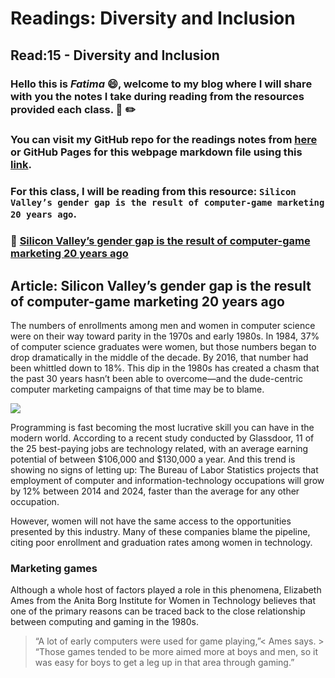 # Readings: Diversity and Inclusion
## Read:15 - Diversity and Inclusion

### Hello this is ***Fatima*** :smile:, welcome to my blog where I will share with you the notes I take during reading from the resources provided each class. :closed_book: :pencil2:
### You can visit my GitHub repo for the readings notes from [here](https://github.com/fati-ma/reading-notes-301) or GitHub Pages for this webpage markdown file using this [link](https://fati-ma.github.io/reading-notes-301/read-15 ).

### For this class, I will be reading from this resource: `Silicon Valley’s gender gap is the result of computer-game marketing 20 years ago`.

### :pushpin: [ Silicon Valley’s gender gap is the result of computer-game marketing 20 years ago](https://qz.com/911737/silicon-valleys-gender-gap-is-the-result-of-computer-game-marketing-20-years-ago/)


## Article: Silicon Valley’s gender gap is the result of computer-game marketing 20 years ago

The numbers of enrollments among men and women in computer science were on their way toward parity in the 1970s and early 1980s. In 1984, 37% of computer science graduates were women, but those numbers began to drop dramatically in the middle of the decade. By 2016, that number had been whittled down to 18%. This dip in the 1980s has created a chasm that the past 30 years hasn’t been able to overcome—and the dude-centric computer marketing campaigns of that time may be to blame.

![](https://www.theatlas.com/i/atlas_ry8BdEGtx.png)

Programming is fast becoming the most lucrative skill you can have in the modern world. According to a recent study conducted by Glassdoor, 11 of the 25 best-paying jobs are technology related, with an average earning potential of between $106,000 and $130,000 a year. And this trend is showing no signs of letting up: The Bureau of Labor Statistics projects that employment of computer and information-technology occupations will grow by 12% between 2014 and 2024, faster than the average for any other occupation.

However, women will not have the same access to the opportunities presented by this industry. Many of these companies blame the pipeline, citing poor enrollment and graduation rates among women in technology.

### Marketing games
Although a whole host of factors played a role in this phenomena, Elizabeth Ames from the Anita Borg Institute for Women in Technology believes that one of the primary reasons can be traced back to the close relationship between computing and gaming in the 1980s. 
> “A lot of early computers were used for game playing,”< Ames says. > “Those games tended to be more aimed more at boys and men, so it was easy for boys to get a leg up in that area through gaming.”

